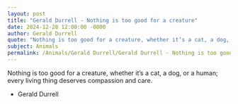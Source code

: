 ```yaml
---
layout: post
title: "Gerald Durrell - Nothing is too good for a creature"
date: 2024-12-28 12:00:00 -0000
author: Gerald Durrell
quote: "Nothing is too good for a creature, whether it’s a cat, a dog, or a human; every living thing deserves compassion and care."
subject: Animals
permalink: /Animals/Gerald Durrell/Gerald Durrell - Nothing is too good for a creature
---
```


Nothing is too good for a creature, whether it’s a cat, a dog, or a human; every living thing deserves compassion and care.

- Gerald Durrell
